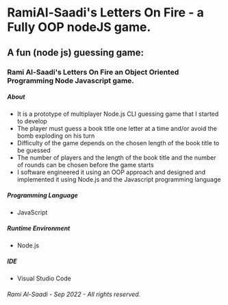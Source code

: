 # RamiAl-Saadi's Letters On Fire - a Fully OOP nodeJS game.

##  A fun (node js) guessing game: 

### Rami Al-Saadi's Letters On Fire an Object Oriented Programming Node Javascript game.

##### About

- It is a prototype of multiplayer Node.js  CLI guessing game that I started to develop
- The player must guess a book title one letter at a time and/or avoid the bomb exploding on his turn
- Difficulty of the game depends on the chosen length of the book title to be guessed
- The number of players and the length of the book title and the number of rounds can be chosen before the game starts
- I software engineered it using an OOP approach and designed and implemented it using Node.js and the Javascript programming language

##### Programming Language
- JavaScript

##### Runtime Environment
- Node.js

##### IDE
- Visual Studio Code





###### Rami Al-Saadi - Sep 2022 - All rights reserved.
